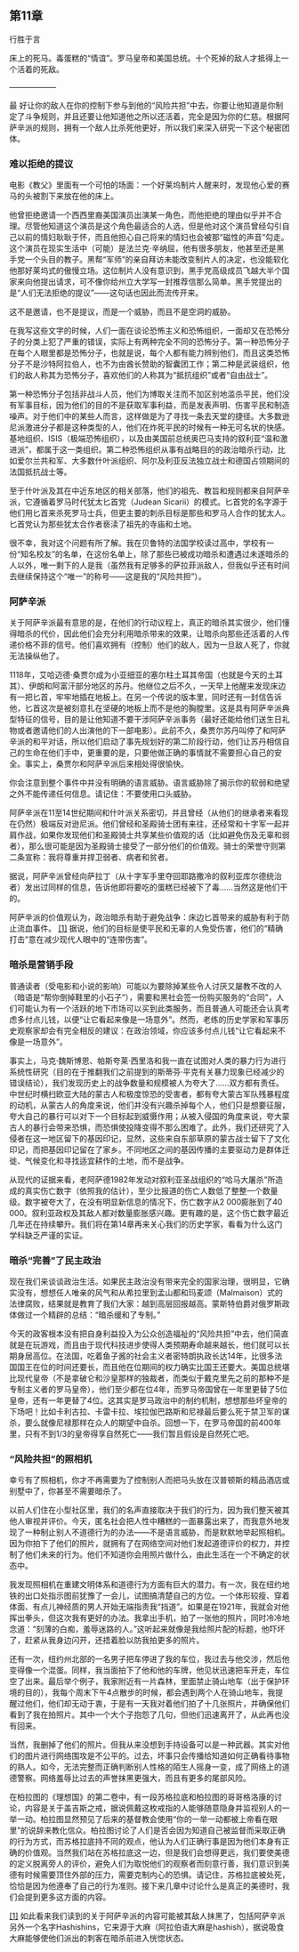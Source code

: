 ##  第11章   
行胜于言

床上的死马。毒蛋糕的“情谊”。罗马皇帝和美国总统。十个死掉的敌人才抵得上一个活着的死敌。

——————

最 好让你的敌人在你的控制下参与到他的“风险共担”中去，你要让他知道是你制定了斗争规则，并且还要让他知道他之所以还活着，完全是因为你的仁慈。根据阿萨辛派的规则，拥有一个敌人比杀死他更好，所以我们来深入研究一下这个秘密团体。

### 难以拒绝的提议

电影《教父》里面有一个可怕的场面：一个好莱坞制片人醒来时，发现他心爱的赛马的头被割下来放在他的床上。

他曾拒绝邀请一个西西里裔美国演员出演某一角色，而他拒绝的理由似乎并不合理。尽管他知道这个演员是这个角色最适合的人选，但是他对这个演员曾经勾引自己以前的情妇耿耿于怀，而且他担心自己将来的情妇也会被那“磁性的声音”勾走。这个演员在现实生活中（可能）是法兰克·辛纳屈，他有很多朋友，他甚至还是黑手党一个头目的教子。黑帮“军师”的亲自拜访未能改变制片人的决定，也没能软化他那好莱坞式的傲慢立场。这位制片人没有意识到，黑手党高级成员飞越大半个国家来向他提出请求，可不像你给州立大学写一封推荐信那么简单。黑手党提出的是“人们无法拒绝的提议”——这句话也因此而流传开来。

这不是邀请，也不是提议，而是一个威胁，而且不是空洞的威胁。

在我写这些文字的时候，人们一面在谈论恐怖主义和恐怖组织，一面却又在恐怖分子的分类上犯了严重的错误，实际上有两种完全不同的恐怖分子。第一种恐怖分子在每个人眼里都是恐怖分子，也就是说，每个人都有能力辨别他们，而且这类恐怖分子不是沙特阿拉伯人，也不为由酋长赞助的智囊团工作；第二种是武装组织，他们的敌人称其为恐怖分子，喜欢他们的人称其为“抵抗组织”或者“自由战士”。

第一种恐怖分子包括非战斗人员，他们为博取关注而不加区别地滥杀平民，他们没有军事目标，因为他们的目的不是获取军事利益，而是发表声明、伤害平民和制造噪声。对于他们中的某些人而言，这样做是为了寻找一条去天堂的捷径。大多数逊尼派激进分子都是这种类型的人，他们在炸死平民的时候有一种无可名状的快感。基地组织、ISIS（极端恐怖组织），以及由美国前总统奥巴马支持的叙利亚“温和激进派”，都属于这一类组织。第二种恐怖组织从事有战略目的的政治暗杀行动，比如爱尔兰共和军、大多数什叶派组织、阿尔及利亚反法独立战士和德国占领期间的法国抵抗战士等。

至于什叶派及其在中近东地区的相关部落，他们的祖先、教旨和规则都来自阿萨辛派，它遵循着罗马时代犹太匕首党（Judean Sicarii）的模式。匕首党的名字源于他们用匕首来杀死罗马士兵，但更主要的刺杀目标是那些和罗马人合作的犹太人。匕首党认为那些犹太合作者亵渎了祖先的寺庙和土地。

很不幸，我对这个问题有所了解。我在贝鲁特的法国学校读过高中，学校有一份“知名校友”的名单，在这份名单上，除了那些已被成功暗杀和遭遇过未遂暗杀的人以外，唯一剩下的人是我（虽然我有足够多的萨拉菲派敌人，但我似乎还有时间去继续保持这个“唯一”的称号——这是我的“风险共担”）。

### 阿萨辛派

关于阿萨辛派最有意思的是，在他们的行动议程上，真正的暗杀其实很少，他们懂得暗杀的代价，因此他们会充分利用暗杀带来的效果，让暗杀向那些还活着的人传递价格不菲的信号。他们喜欢拥有（控制）他们的敌人，因为一旦敌人死了，你就无法操纵他了。

1118年，艾哈迈德·桑贾尔成为小亚细亚的塞尔柱土耳其帝国（也就是今天的土耳其）、伊朗和阿富汗部分地区的苏丹。他继位之后不久，一天早上他醒来发现床边有一把匕首，牢牢地插在地板上。在另一个传说的版本里，同时还有一封信告诉他，匕首这次是被刻意扎在坚硬的地板上而不是他的胸膛里。这是具有阿萨辛派典型特征的信号，目的是让他知道不要干涉阿萨辛派事务（最好还能给他们送生日礼物或者邀请他们的人出演他的下一部电影）。此前不久，桑贾尔苏丹叫停了和阿萨辛派的和平对话，所以他们启动了事先规划好的第二阶段行动，他们让苏丹相信自己的生命在他们手中，更重要的是，只要他做正确的事情就不需要担心自己的安全。事实上，桑贾尔和阿萨辛派后来相处得很愉快。

你会注意到整个事件中并没有明确的语言威胁。语言威胁除了揭示你的软弱和绝望之外不能传递任何信息。请记住：不要使用口头威胁。

阿萨辛派在11至14世纪期间和什叶派关系密切，并且曾经（从他们的继承者来看现在仍然）极端反对逊尼派。他们曾经和圣殿骑士团有来往，还经常和十字军一起并肩作战，如果你发现他们和圣殿骑士共享某些价值观的话（比如避免伤及无辜和弱者），那么很可能是因为圣殿骑士接受了一部分他们的价值观。骑士的荣誉守则第二条宣称：我将尊重并捍卫弱者、病者和贫者。

据说，阿萨辛派曾经向萨拉丁（从十字军手里夺回耶路撒冷的叙利亚库尔德统治者）发出过同样的信息，告诉他即将要吃的蛋糕已经被下了毒……当然这是他们干的。

阿萨辛派的价值观认为，政治暗杀有助于避免战争：床边匕首带来的威胁有利于防止流血事件。 [[1]](029_第11章_行胜于言.md#note1n) 据说，他们的目标是使平民和无辜的人免受伤害，他们的“精确打击”意在减少现代人眼中的“连带伤害”。

### 暗杀是营销手段

普通读者（受电影和小说的影响）可能以为要除掉某些令人讨厌又屡教不改的人（暗语是“帮你倒掉鞋里的小石子”），需要和黑社会签一份购买服务的“合同”，人们可能认为有一个活跃的地下市场可以买到此类服务，而且普通人可能还会认真考虑多付点儿钱，以便“让它看起来像是一场意外”。然而，老练的历史学家和军事历史观察家却会有完全相反的建议：在政治领域，你应该多付点儿钱“让它看起来不像是一场意外”。

事实上，马克·魏斯博恩、帕斯夸莱·西里洛和我一直在试图对人类的暴力行为进行系统性研究（目的在于推翻我们之前提到的斯蒂芬·平克有关暴力现象已经减少的错误结论），我们发现历史上的战争数量和规模被人为夸大了……双方都有责任。中世纪时横扫欧亚大陆的蒙古人和极度惊恐的受害者，都有夸大蒙古军队残暴程度的动机，从蒙古人的角度来说，他们并没有兴趣杀掉每个人，他们只是想要征服，夸大自己的暴行可以对下一个目标起到威慑作用；从被入侵国的角度来说，夸大蒙古人的暴行会带来恐惧，而恐惧使投降变得不那么困难了。此外，我们还研究了入侵者在这一地区留下的基因印记，显然，这些来自东部草原的蒙古战士留下了文化印记，而把基因印记留在了家乡。不同地区之间的基因传播的主要驱动力是群体迁徙、气候变化和寻找适宜耕作的土地，而不是战争。

从现代的证据来看，老阿萨德1982年发动对叙利亚圣战组织的“哈马大屠杀”所造成的真实伤亡数字（依照我的估计），至少比报道的伤亡人数低了整整一个数量级。数字被夸大了，在没有明显新信息的情况下，伤亡数字从2 000膨胀到了40 000。叙利亚政权及其敌人都对数量膨胀感兴趣。更有趣的是，这个伤亡数字最近几年还在持续攀升。我们将在第14章再来关心我们的历史学家，看看为什么这门学科缺乏严谨的实证。

### 暗杀“完善”了民主政治

现在我们来谈谈政治生活。如果民主政治没有带来完全的国家治理，很明显，它确实没有，想想任人唯亲的风气和从希拉里到孟山都和玛麦颂（Malmaison）式的法律腐败，结果就是教育了我们大家：越到高层回报越高。蒙斯特伯爵对俄罗斯政体做过一个精辟的总结：“暗杀缓和了专制。”

今天的政客根本没有把自身利益投入为公众创造福祉的“风险共担”中去，他们简直就是在玩游戏，而且由于现代科技进步使得人类预期寿命越来越长，他们就可以长期身居高位。在法国，吃着鱼子酱的社会主义者密特朗执政长达14年，比很多法国国王在位的时间还要长，而且他在位期间的权力确实比国王还要大。美国总统堪比现代皇帝（不是拿破仑和沙皇那样的独裁者，而类似于戴克里先之前的那种不是专制主义者的罗马皇帝），他们至少都在位4年，而罗马帝国曾在一年里更替了5位皇帝，还有一年更替了4位。这其实是罗马政治中的制约机制，想想那些坏皇帝的下场吧！比如卡利古拉、卡雷卡拉、埃拉伽巴路斯和尼禄最后要么死于禁卫军的谋杀，要么就像尼禄那样在众人的期望中自杀。回想一下，在罗马帝国的前400年里，只有不到1/3的皇帝得享自然死亡——我们暂且假设是自然死亡吧。

### “风险共担”的照相机

幸亏有了照相机，你才不再需要为了控制别人而把马头放在汉普顿斯的精品酒店或别墅中了，你甚至不需要暗杀了。

以前人们住在小型社区里，我们的名声直接取决于我们的行为，因为我们整天被其他人审视并评价。今天，匿名社会把人性中糟糕的一面暴露出来了，而我意外地发现了一种制止别人不道德行为的办法——不是语言威胁，而是默默地举起照相机。因为你拍下了他们的照片，就拥有了在网络空间对他们发起道德评价的权力，并控制了他们未来的行为。他们不知道你会用照片做什么，由此生活在一个不确定的状态中。

我发现照相机在重建文明体系和道德行为方面有巨大的潜力。有一次，我在纽约地铁的出口处指示图前犹豫了一会儿，试图搞清楚自己的方位。一个体形较瘦、穿着体面、有点儿神经质的男人开始无端指责我“挡道”。如果是在1921年，我就会对他挥出拳头，但这次我有更好的办法。我拿出手机，拍了一张他的照片，同时冷冷地念道：“刻薄的白痴，羞辱迷路的人。”这听起来就像是我给照片配的标题，他吓坏了，赶紧从我身边闪开，还捂着脸以防我拍更多的照片。

还有一次，纽约州北部的一名男子把车停进了我的车位，我过去与他交涉，然后他变得像一个混蛋。同样，我当面拍下了他和他的车牌，他见状迅速把车开走，车位空了出来。最后举个例子，我家附近有一片森林，里面禁止骑山地车（出于保护环境的目的），我每个周末下午4点散步的时候，都会遇到两个人在骑山地车，我提醒过他们，他们却无动于衷，于是有一天我对着他们拍了十几张照片，并确保他们看到了我在拍照片。其中一个大个子抱怨了几句，但他们迅速离开了，从此再也没有回来。

当然，我删掉了他们的照片。但我从来没想到手持设备可以是一种武器。其实对他们的图片进行网络围攻是不公平的。过去，坏事只会传播给知道如何正确看待事物的熟人。如今，无法完整而正确判断别人性格的陌生人摇身一变，成了网络上的道德警察。网络羞辱比过去的声誉抹黑更强大，而且有更多的尾部风险。

在柏拉图的《理想国》的第二卷中，有一段苏格拉底和柏拉图的哥哥格洛康的讨论，内容是关于盖吉斯之戒，据说佩戴这枚戒指的人能够随意隐身并监视别人的一举一动。柏拉图显然预见了后来的基督教会使用“你的一举一动都被上帝看在眼里”的说辞来教化信众。柏拉图讨论了人们是否会因为知道自己被监督而采取正确的行为方式，而苏格拉底持不同的观点，他认为人们正确行事是因为他们本身有正确的价值观。当然我们站在苏格拉底这一边，但是我们会想得更远，我们要使美德的定义脱离旁人的评价，避免人们为取悦他们的观察者而刻意行善，我们意识到美德有时候需要顶住外部的压力，需要克制内心的恐惧。请记住，苏格拉底被处死，恰恰是因为他遵奉了自己的行为准则。接下来几章中讨论什么是真正的美德时，我们会提到更多这方面的内容。

[[1]](029_第11章_行胜于言.md#note1) 如此看来我们读到的关于阿萨辛派的内容可能被其敌人抹黑了，包括阿萨辛派另外一个名字Hashishins，它来源于大麻（阿拉伯语大麻是hashish），据说吸食大麻能够使他们派出的刺客在暗杀前进入恍惚状态。
